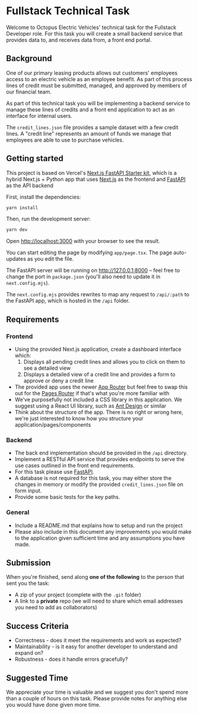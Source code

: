 # Fullstack Technical Task

Welcome to Octopus Electric Vehicles' technical task for the Fullstack Developer role. For this task you will create a small backend service that provides data to, and receives data from, a front end portal.

## Background

One of our primary leasing products allows out customers' employees access to an electric vehicle as an employee benefit. As part of this process lines of credit must be submitted, managed, and approved by members of our financial team.

As part of this technical task you will be implementing a backend service to manage these lines of credits and a front end application to act as an interface for internal users.

The `credit_lines.json` file provides a sample dataset with a few credit lines. A "credit line" represents an amount of funds we manage that employees are able to use to purchase vehicles.

## Getting started

This project is based on Vercel's [Next.js FastAPI Starter kit](https://vercel.com/templates/next.js/nextjs-fastapi-starter), which is a hybrid Next.js + Python app that uses [Next.js](https://nextjs.org/) as the frontend and [FastAPI](https://fastapi.tiangolo.com/) as the API backend

First, install the dependencies:

```bash
yarn install
```

Then, run the development server:

```bash
yarn dev
```

Open [http://localhost:3000](http://localhost:3000) with your browser to see the result.

You can start editing the page by modifying `app/page.tsx`. The page auto-updates as you edit the file.

The FastAPI server will be running on http://127.0.0.1:8000 – feel free to change the port in `package.json` (you'll also need to update it in `next.config.mjs`).

The `next.config.mjs` provides rewrites to map any request to `/api/:path` to the FastAPI app, which is hosted in the `/api` folder.

## Requirements

### Frontend

* Using the provided Next.js application, create a dashboard interface which:
    1. Displays all pending credit lines and allows you to click on them to see a detailed view
    2. Displays a detailed view of a credit line and provides a form to approve or deny a credit line
* The provided app uses the newer [App Router](https://nextjs.org/docs/app) but feel free to swap this out for the [Pages Router](https://nextjs.org/docs/pages) if that's what you're more familiar with
* We've purposefully not included a CSS library in this application. We suggest using a React UI library, such as [Ant Design](https://ant.design/) or similar
* Think about the structure of the app. There is no right or wrong here, we're just interested to know how you structure your application/pages/components

### Backend

* The back end implementation should be provided in the `/api` directory.
* Implement a RESTful API service that provides endpoints to serve the use cases outlined in the front end requirements.
* For this task please use [FastAPI](https://fastapi.tiangolo.com/).
* A database is not required for this task, you may either store the changes in memory or modify the provided `credit_lines.json` file on form input.
* Provide some basic tests for the key paths.

### General

* Include a README.md that explains how to setup and run the project
* Please also include in this document any improvements you would make to the application given sufficient time and any assumptions you have made.

## Submission

When you're finished, send along **one of the following** to the person that sent you the task:
* A zip of your project (complete with the `.git` folder)
* A link to a **private** repo (we will need to share which email addresses you need to add as collaborators)

## Success Criteria

* Correctness - does it meet the requirements and work as expected?
* Maintainability - is it easy for another developer to understand and expand on?
* Robustness - does it handle errors gracefully?

## Suggested Time

We appreciate your time is valuable and we suggest you don't spend more than a couple of hours on this task. Please provide notes for anything else you would have done given more time.
